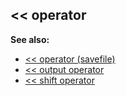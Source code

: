 ## << operator
**See also:**
+   [<< operator (savefile)](/ref/savefile/operator/LEFTLEFT.md) 
+   [<< output operator](/ref/operator/LEFTLEFT/output.md) 
+   [<< shift operator](/ref/operator/LEFTLEFT/shift.md) 
